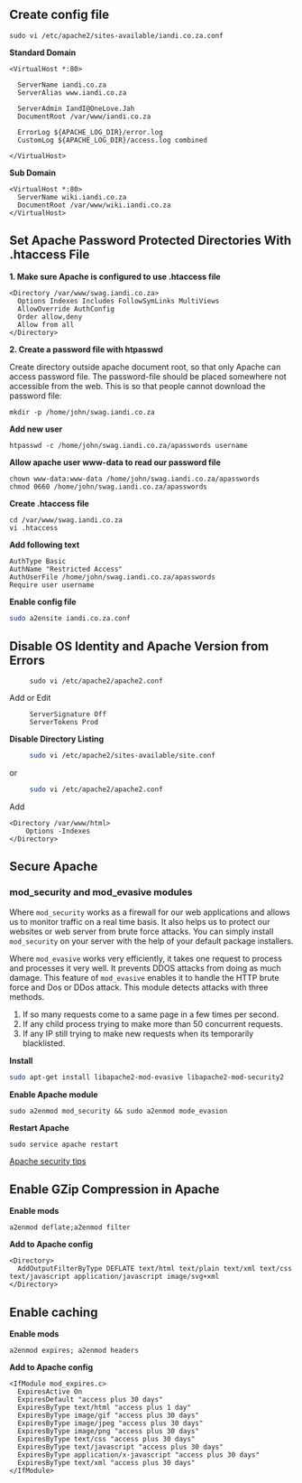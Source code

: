 ## Create config file
```
sudo vi /etc/apache2/sites-available/iandi.co.za.conf 
```

**Standard Domain**
```
<VirtualHost *:80>
 
  ServerName iandi.co.za 
  ServerAlias www.iandi.co.za
 
  ServerAdmin IandI@OneLove.Jah
  DocumentRoot /var/www/iandi.co.za
 
  ErrorLog ${APACHE_LOG_DIR}/error.log
  CustomLog ${APACHE_LOG_DIR}/access.log combined
 
</VirtualHost> 
```

**Sub Domain**
```
<VirtualHost *:80>
  ServerName wiki.iandi.co.za
  DocumentRoot /var/www/wiki.iandi.co.za
</VirtualHost> 
```


## Set Apache Password Protected Directories With .htaccess File

**1. Make sure Apache is configured to use .htaccess file**
```     
<Directory /var/www/swag.iandi.co.za>
  Options Indexes Includes FollowSymLinks MultiViews
  AllowOverride AuthConfig
  Order allow,deny
  Allow from all
</Directory>
```     

**2. Create a password file with htpasswd**

Create directory outside apache document root, so that only Apache can access password file. The password-file should be placed somewhere not accessible from the web. This is so that people cannot download the password file:

```
mkdir -p /home/john/swag.iandi.co.za
```

**Add new user**
```
htpasswd -c /home/john/swag.iandi.co.za/apasswords username
```

**Allow apache user www-data to read our password file**

```     
chown www-data:www-data /home/john/swag.iandi.co.za/apasswords
chmod 0660 /home/john/swag.iandi.co.za/apasswords
```
     

**Create .htaccess file**

```     
cd /var/www/swag.iandi.co.za
vi .htaccess
```
     

**Add following text**

```     
AuthType Basic
AuthName "Restricted Access"
AuthUserFile /home/john/swag.iandi.co.za/apasswords
Require user username
```     


**Enable config file**
```bash
sudo a2ensite iandi.co.za.conf 
```     

## Disable OS Identity and Apache Version from Errors
```
     sudo vi /etc/apache2/apache2.conf  
```
Add or Edit
```
     ServerSignature Off 
     ServerTokens Prod  
```

**Disable Directory Listing**
```bash
     sudo vi /etc/apache2/sites-available/site.conf  
```
or
```bash
     sudo vi /etc/apache2/apache2.conf  
```
Add
```
<Directory /var/www/html>
    Options -Indexes
</Directory> 
```

## Secure Apache
### mod_security and mod_evasive modules 

Where `mod_security` works as a firewall for our web applications and allows us to monitor traffic on a real time basis. It also helps us to protect our websites or web server from brute force attacks. You can simply install `mod_security` on your server with the help of your default package installers.


Where `mod_evasive` works very efficiently, it takes one request to process and processes it very well. It prevents DDOS attacks from doing as much damage. This feature of `mod_evasive` enables it to handle the HTTP brute force and Dos or DDos attack. This module detects attacks with three methods.

1. If so many requests come to a same page in a few times per second. 
2. If any child process trying to make more than 50 concurrent requests. 
3. If any IP still trying to make new requests when its temporarily blacklisted.

**Install**
```bash
sudo apt-get install libapache2-mod-evasive libapache2-mod-security2 
```

**Enable Apache module**
```
sudo a2enmod mod_security && sudo a2enmod mode_evasion
```
**Restart Apache**
```
sudo service apache restart
```
[Apache security tips](http://www.tecmint.com/apache-security-tips/1)


## Enable GZip Compression in Apache

**Enable mods**
```
a2enmod deflate;a2enmod filter
```

**Add to Apache config**
```
<Directory>
  AddOutputFilterByType DEFLATE text/html text/plain text/xml text/css text/javascript application/javascript image/svg+xml
</Directory>
```
## Enable caching

**Enable mods**
```
a2enmod expires; a2enmod headers
```

**Add to Apache config**
```
<IfModule mod_expires.c>
  ExpiresActive On
  ExpiresDefault "access plus 30 days"
  ExpiresByType text/html "access plus 1 day"
  ExpiresByType image/gif "access plus 30 days"
  ExpiresByType image/jpeg "access plus 30 days"
  ExpiresByType image/png "access plus 30 days"
  ExpiresByType text/css "access plus 30 days"
  ExpiresByType text/javascript "access plus 30 days"
  ExpiresByType application/x-javascript "access plus 30 days"
  ExpiresByType text/xml "access plus 30 days"
</IfModule>
```

